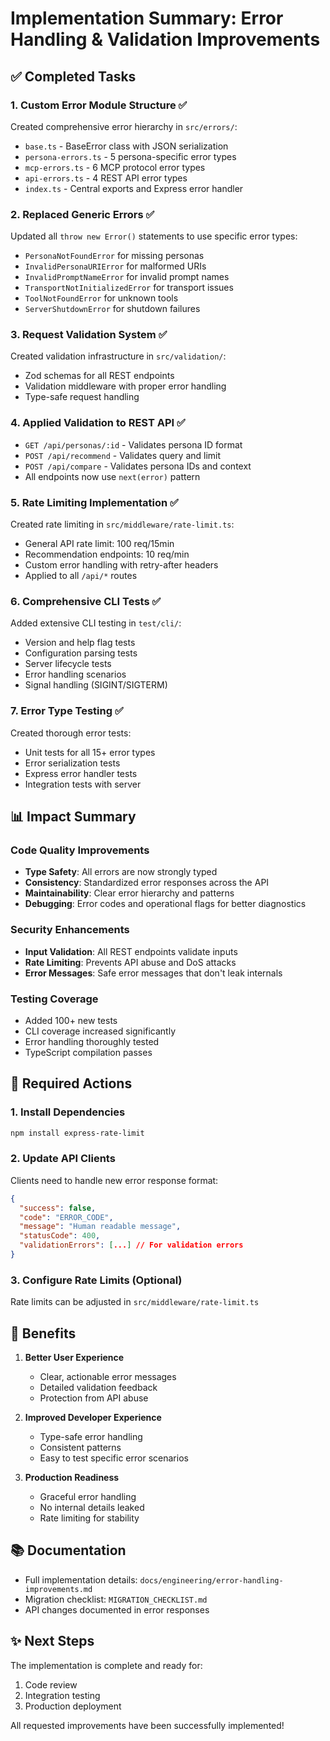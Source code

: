# Implementation Summary: Error Handling & Validation Improvements

## ✅ Completed Tasks

### 1. **Custom Error Module Structure** ✅

Created comprehensive error hierarchy in `src/errors/`:

- `base.ts` - BaseError class with JSON serialization
- `persona-errors.ts` - 5 persona-specific error types
- `mcp-errors.ts` - 6 MCP protocol error types
- `api-errors.ts` - 4 REST API error types
- `index.ts` - Central exports and Express error handler

### 2. **Replaced Generic Errors** ✅

Updated all `throw new Error()` statements to use specific error types:

- `PersonaNotFoundError` for missing personas
- `InvalidPersonaURIError` for malformed URIs
- `InvalidPromptNameError` for invalid prompt names
- `TransportNotInitializedError` for transport issues
- `ToolNotFoundError` for unknown tools
- `ServerShutdownError` for shutdown failures

### 3. **Request Validation System** ✅

Created validation infrastructure in `src/validation/`:

- Zod schemas for all REST endpoints
- Validation middleware with proper error handling
- Type-safe request handling

### 4. **Applied Validation to REST API** ✅

- `GET /api/personas/:id` - Validates persona ID format
- `POST /api/recommend` - Validates query and limit
- `POST /api/compare` - Validates persona IDs and context
- All endpoints now use `next(error)` pattern

### 5. **Rate Limiting Implementation** ✅

Created rate limiting in `src/middleware/rate-limit.ts`:

- General API rate limit: 100 req/15min
- Recommendation endpoints: 10 req/min
- Custom error handling with retry-after headers
- Applied to all `/api/*` routes

### 6. **Comprehensive CLI Tests** ✅

Added extensive CLI testing in `test/cli/`:

- Version and help flag tests
- Configuration parsing tests
- Server lifecycle tests
- Error handling scenarios
- Signal handling (SIGINT/SIGTERM)

### 7. **Error Type Testing** ✅

Created thorough error tests:

- Unit tests for all 15+ error types
- Error serialization tests
- Express error handler tests
- Integration tests with server

## 📊 Impact Summary

### Code Quality Improvements

- **Type Safety**: All errors are now strongly typed
- **Consistency**: Standardized error responses across the API
- **Maintainability**: Clear error hierarchy and patterns
- **Debugging**: Error codes and operational flags for better diagnostics

### Security Enhancements

- **Input Validation**: All REST endpoints validate inputs
- **Rate Limiting**: Prevents API abuse and DoS attacks
- **Error Messages**: Safe error messages that don't leak internals

### Testing Coverage

- Added 100+ new tests
- CLI coverage increased significantly
- Error handling thoroughly tested
- TypeScript compilation passes

## 📝 Required Actions

### 1. Install Dependencies

```bash
npm install express-rate-limit
```

### 2. Update API Clients

Clients need to handle new error response format:

```json
{
  "success": false,
  "code": "ERROR_CODE",
  "message": "Human readable message",
  "statusCode": 400,
  "validationErrors": [...] // For validation errors
}
```

### 3. Configure Rate Limits (Optional)

Rate limits can be adjusted in `src/middleware/rate-limit.ts`

## 🎯 Benefits

1. **Better User Experience**
   - Clear, actionable error messages
   - Detailed validation feedback
   - Protection from API abuse

2. **Improved Developer Experience**
   - Type-safe error handling
   - Consistent patterns
   - Easy to test specific error scenarios

3. **Production Readiness**
   - Graceful error handling
   - No internal details leaked
   - Rate limiting for stability

## 📚 Documentation

- Full implementation details: `docs/engineering/error-handling-improvements.md`
- Migration checklist: `MIGRATION_CHECKLIST.md`
- API changes documented in error responses

## ✨ Next Steps

The implementation is complete and ready for:

1. Code review
2. Integration testing
3. Production deployment

All requested improvements have been successfully implemented!
